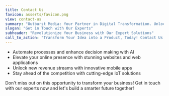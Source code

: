 ```yaml
---
title: Contact Us
favicon: asserts/favicon.png
view: contact-us
summary: "Outburst Media: Your Partner in Digital Transformation. Unlock the power of AI, Web, Mobile, and IoT technologies to elevate your business. Discover expert solutions in web development, mobile app development, AI services, and IoT development. Let's build a smarter future together!"
slogan: "Get in Touch with Our Experts"
subheader: "Revolutionize Your Business with Our Expert Solutions" 
call_to_action: "Transform Your Idea into a Product, Today! Contact Us to Unlock the Power of AI, Web, Mobile, and IoT Technologies and Discover How We Can Help You"
---
```


- Automate processes and enhance decision making with AI
- Elevate your online presence with stunning websites and web applications
- Unlock new revenue streams with innovative mobile apps
- Stay ahead of the competition with cutting-edge IoT solutions

Don't miss out on this opportunity to transform your business! Get in touch with our experts now and let's build a smarter future together!
